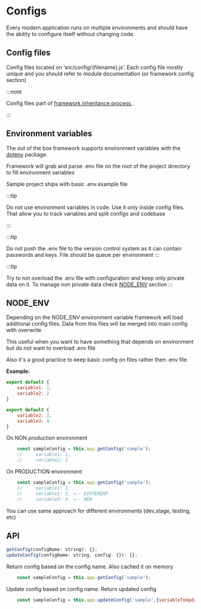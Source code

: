 # Configs

Every modern application runs on multiple environments and should have the ability to configure itself without changing code. 


## Config files

Config files located on ‘src/config/{filename}.js’. Each config file mostly unique and you should refer to module documentation (or framework config section)

:::note

Config files part of  [framework inheritance process ](03-files-inheritance.md).

:::


## Environment variables 


The out of the box framework supports environment variables with the [dotenv](https://github.com/motdotla/dotenv) package.

Framework will grab and parse .env file on the root of the project directory to fill environment variables 

Sample project ships with basic .env.example file 


:::tip

Do not use environment variables in code. Use it only inside config files. That allow you to track variables and split configs and codebase 

:::

:::tip

Do not push the .env file to the version control system as it can contain passwords and keys. File should be queue per environment 
:::

:::tip

Try to not overload the .env file with configuration and keep only private data on it. To manage non private data check [NODE_ENV](#node_env) section
:::



## NODE_ENV

Depending on the NODE_ENV environment variable framework will load additional config files. Data from this files will be merged into main config with overwrite 

This useful when you want to have something that depends on environment but do not want to overload .env file 

Also it's a good practice to keep basic config on files rather then .env file.

**Example:**

```js title="/src/config/sample.js"
export default {
    variable1: 1,
    variable2: 2
}
```

```js title="/src/config/sample.production.js"
export default {
    variable2: 3,
    variable3: 4
}
```

On NON production environment 

```js 
    const sampleConfig = this.app.getConfig('sample');
    //     variable1: 1,
    //     variable2: 2
```

On PRODUCTION environment
```js 
    const sampleConfig = this.app.getConfig('sample');
    //     variable1: 1,
    //     variable2: 3, <-- DIFFERENT
    //     variable3: 4  <-- NEW
```

You can use same approach for different environments (dev,stage, testing, etc)

## API

```js
getConfig(configName: string): {};
updateConfig(configName: string, config: {}): {};
```

Return config based on the config name. Also cached it on memory
```js 
    const sampleConfig = this.app.getConfig('sample');
```

Update config based on config name. Return updated config

```js 
    const sampleConfig = this.app.updateConfig('sample',{variableToUpdate:3, anotherVariable:4});
```
